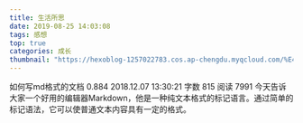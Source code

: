 ```yaml
---
title: 生活所思
date: 2019-08-25 14:03:08
tags: 感想
top: true
categories: 成长
thumbnail: "https://hexoblog-1257022783.cos.ap-chengdu.myqcloud.com/%E4%BA%BA%E5%B7%A5%E7%A5%9E%E7%BB%8F%E7%BD%91%E7%BB%9C%E5%AD%A6%E4%B9%A0%E7%AC%94%E8%AE%B0%EF%BC%882%EF%BC%89/ml_3.png"
---
```

如何写md格式的文档
0.884
2018.12.07 13:30:21
字数 815
阅读 7991
今天告诉大家一个好用的编辑器Markdown，他是一种纯文本格式的标记语言。通过简单的标记语法，它可以使普通文本内容具有一定的格式。
